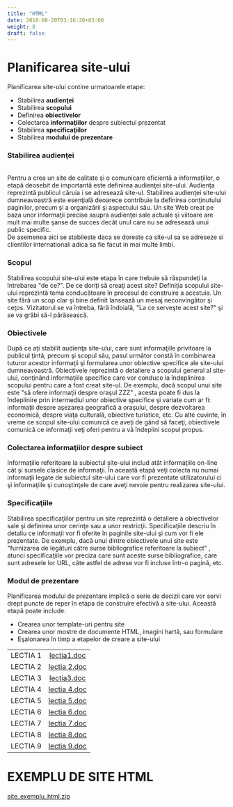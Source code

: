 ```yaml
---
title: "HTML"
date: 2018-08-20T03:16:20+03:00
weight: 8
draft: false
---
```


<html>
  <body>
    <div class="wiki" id="content_view" style="display: block;">
<h1 id="toc0"><a name="Planificarea site-ului"></a>Planificarea site-ului</h1>
 Planificarea site-ului contine urmatoarele etape:<br />
<ul><li>Stabilirea <strong>audienţei</strong></li><li>Stabilirea <strong>scopului</strong></li><li>Definirea <strong>obiectivelor</strong></li><li>Colectarea <strong>informaţiilor</strong> despre subiectul prezentat</li><li>Stabilirea <strong>specificaţiilor</strong></li><li>Stabilirea <strong>modului de prezentare</strong></li></ul><h3 id="toc1"><a name="Planificarea site-ului--Stabilirea audienţei"></a>Stabilirea audienţei</h3>
 <br />
Pentru a crea un site de calitate şi o comunicare eficientă a informaţiilor, o etapă deosebit de importantă este definirea audienţei site-ului. Audienţa reprezintă publicul căruia i se adresează site-ul. Stabilirea audienţei site-ului dumneavoastră este esenţială deoarece contribuie la definirea conţinutului paginilor, precum şi a organizării şi aspectului său. Un site Web creat pe baza unor informaţii precise asupra audienţei sale actuale şi viitoare are mult mai multe şanse de succes decât unul care nu se adresează unui public specific.<br />
De asemenea aici se stabileste daca se doreste ca site-ul sa se adreseze si clientilor internationali adica sa fie facut in mai multe limbi. <br />
<h3 id="toc2"><a name="Planificarea site-ului--Scopul"></a>Scopul</h3>
 Stabilirea scopului site-ului este etapa în care trebuie să răspundeţi la întrebarea "de ce?". De ce doriţi să creaţi acest site? Definiţia scopului site-ului reprezintă tema conducătoare în procesul de construire a acestuia. Un site fără un scop clar şi bine definit lansează un mesaj neconvingător şi ceţos. Vizitatorul se va întreba, fără îndoială, "La ce serveşte acest site?" şi se va grăbi să-l părăsească.<br />
<h3 id="toc3"><a name="Planificarea site-ului--Obiectivele"></a>Obiectivele</h3>
 După ce aţi stabilit audienţa site-ului, care sunt informaţiile privitoare la publicul ţintă, precum şi scopul său, pasul următor constă în combinarea tuturor acestor informaţii şi formularea unor obiective specifice ale site-ului dumneavoastră. Obiectivele reprezintă o detaliere a scopului general al site-ului, conţinând informaţiile specifice care vor conduce la îndeplinirea scopului pentru care a fost creat site-ul. De exemplu, dacă scopul unui site este "să ofere informaţii despre oraşul ZZZ" , acesta poate fi dus la îndeplinire prin intermediul unor obiective specifice şi variate cum ar fi: informaţii despre aşezarea geografică a oraşului, despre dezvoltarea economică, despre viaţa culturală, obiective turistice, etc. Cu alte cuvinte, în vreme ce scopul site-ului comunică ce aveţi de gând să faceţi, obiectivele comunică ce informaţii veţi oferi pentru a vă îndeplini scopul propus.<br />
<h3 id="toc4"><a name="Planificarea site-ului--Colectarea informaţiilor despre subiect"></a>Colectarea informaţiilor despre subiect</h3>
 Informaţiile referitoare la subiectul site-ului includ atât informaţiile on-line cât şi sursele clasice de informaţii. În această etapă veţi colecta nu numai informaţii legate de subiectul site-ului care vor fi prezentate utilizatorului ci şi informaţiile şi cunoştinţele de care aveţi nevoie pentru realizarea site-ului.<br />
<h3 id="toc5"><a name="Planificarea site-ului--Specificaţiile"></a>Specificaţiile</h3>
 Stabilirea specificaţiilor pentru un site reprezintă o detaliere a obiectivelor sale şi definirea unor cerinţe sau a unor restricţii. Specificaţiile descriu în detaliu ce informaţii vor fi oferite în paginile site-ului şi cum vor fi ele prezentate. De exemplu, dacă unul dintre obiectivele unui site este "furnizarea de legături către surse bibliografice referitoare la subiect" , atunci specificaţiile vor preciza care sunt aceste surse bibliografice, care sunt adresele lor URL, câte astfel de adrese vor fi incluse într-o pagină, etc.<br />
<h3 id="toc6"><a name="Planificarea site-ului--Modul de prezentare"></a>Modul de prezentare</h3>
 Planificarea modului de prezentare implică o serie de decizii care vor servi drept puncte de reper în etapa de construire efectivă a site-ului. Această etapă poate include:<br />
<ul><li>Crearea unor template-uri pentru site</li><li>Crearea unor mostre de documente HTML, imagini hartă, sau formulare</li><li>Eşalonarea în timp a etapelor de creare a site-ului</li></ul>

<table class="wiki_table">
    <tr>
        <td style="text-align: center;">LECTIA 1<br />
</td>
        <td style="text-align: center;"><a href="/files/lectia1.doc">lectia1.doc</a><br />
</td>
    </tr>
    <tr>
        <td style="text-align: center;">LECTIA 2<br />
</td>
        <td style="text-align: center;"><a href="/files/lectia%202.doc">lectia 2.doc</a><br />
</td>
    </tr>
    <tr>
        <td style="text-align: center;">LECTIA 3<br />
</td>
        <td style="text-align: center;"><a href="/files/lectia3.doc">lectia3.doc</a><br />
</td>
    </tr>
    <tr>
        <td style="text-align: center;">LECTIA 4<br />
</td>
        <td style="text-align: center;"><a href="/files/lectia%204.doc">lectia 4.doc</a><br />
</td>
    </tr>
    <tr>
        <td style="text-align: center;">LECTIA 5<br />
</td>
        <td style="text-align: center;"><a href="/files/lectia%205.doc">lectia 5.doc</a><br />
</td>
    </tr>
    <tr>
        <td style="text-align: center;">LECTIA 6<br />
</td>
        <td style="text-align: center;"><a href="/files/lectia%206.doc">lectia 6.doc</a><br />
</td>
    </tr>
    <tr>
        <td style="text-align: center;">LECTIA 7<br />
</td>
        <td style="text-align: center;"><a href="/files/lectia%207.doc">lectia 7.doc</a><br />
</td>
    </tr>
    <tr>
        <td style="text-align: center;">LECTIA 8<br />
</td>
        <td style="text-align: center;"><a href="/files/lectia%208.doc">lectia 8.doc</a><br />
</td>
    </tr>
    <tr>
        <td style="text-align: center;">LECTIA 9<br />
</td>
        <td style="text-align: center;"><a href="/files/lectia%209.doc">lectia 9.doc</a><br />
</td>
    </tr>
</table>

<h1 id="toc7"><a name="EXEMPLU DE SITE HTML"></a>EXEMPLU DE SITE HTML</h1>
 <a href="/files/site_exemplu_html.zip">site_exemplu_html.zip</a>
    </div>
  </body>
</html>